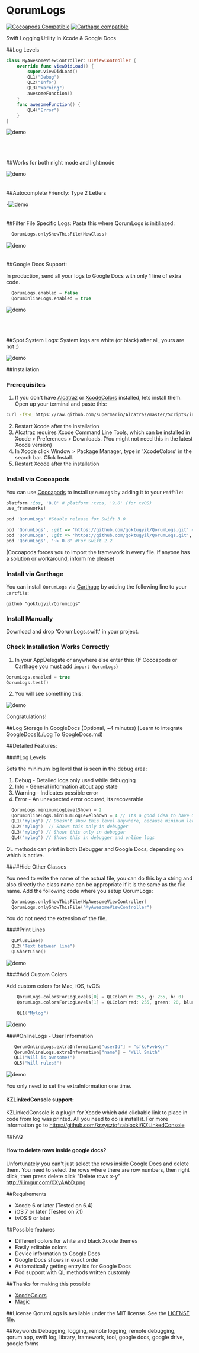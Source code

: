 QorumLogs
==========

[![Cocoapods Compatible](https://img.shields.io/cocoapods/v/QorumLogs.svg)](https://img.shields.io/cocoapods/v/QorumLogs.svg) [![Carthage compatible](https://img.shields.io/badge/Carthage-compatible-4BC51D.svg?style=flat)](https://github.com/Carthage/Carthage)

Swift Logging Utility in Xcode & Google Docs

##Log Levels

```swift
class MyAwesomeViewController: UIViewController {
    override func viewDidLoad() {
        super.viewDidLoad()
        QL1("Debug")
        QL2("Info")
        QL3("Warning")
        awesomeFunction()
    }
    func awesomeFunction() {
        QL4("Error")
    }
}
```


![demo](http://i.imgur.com/SzxTXyv.png)

<br><br><br>
##Works for both night mode and lightmode

![demo](http://i.imgur.com/Zq4yUM6.png)
<br><br><br>
##Autocomplete Friendly: Type 2 Letters

-![demo](http://i.imgur.com/3gPJHaY.gif)
<br><br><br>
##Filter File Specific Logs:
Paste this where QorumLogs is initiliazed:
```swift
  QorumLogs.onlyShowThisFile(NewClass)
```

![demo](http://i.imgur.com/K7OWqBw.gif)
<br><br><br>
##Google Docs Support:

In production, send all your logs to Google Docs with only 1 line of extra code.
```swift
  QorumLogs.enabled = false
  QorumOnlineLogs.enabled = true
```
![demo](http://i.imgur.com/TtYAHfW.png)

<br><br><br>
##Spot System Logs:
System logs are white (or black) after all, yours are not :)

![demo](http://i.imgur.com/rJKInKk.png)

##Installation

### Prerequisites

1. If you don't have [Alcatraz](https://github.com/supermarin/Alcatraz) or [XcodeColors](https://github.com/robbiehanson/XcodeColors) installed, lets install them.
Open up your terminal and paste this:

  ``` bash
curl -fsSL https://raw.github.com/supermarin/Alcatraz/master/Scripts/install.sh | sh
   ```
2. Restart Xcode after the installation
3. Alcatraz requires Xcode Command Line Tools, which can be installed in Xcode > Preferences > Downloads. (You might not need this in the latest Xcode version)
4. In Xcode click Window > Package Manager, type in 'XcodeColors' in the search bar. Click Install.
5. Restart Xcode after the installation

### Install via Cocoapods

You can use [Cocoapods](http://cocoapods.org/) to install `QorumLogs` by adding it to your `Podfile`:
```ruby
platform :ios, '8.0' # platform :tvos, '9.0' (for tvOS)
use_frameworks!

pod 'QorumLogs' #Stable release for Swift 3.0

pod 'QorumLogs', :git => 'https://github.com/goktugyil/QorumLogs.git' #Latest release for Swift 3.0
pod 'QorumLogs', :git => 'https://github.com/goktugyil/QorumLogs.git', :branch => 'Swift2.3' #For Swift 2.3
pod 'QorumLogs', '~> 0.8' #For Swift 2.2

```

(Cocoapods forces you to import the framework in every file. If anyone has a solution or workaround, inform me please)

### Install via Carthage

You can install `QorumLogs` via [Carthage](https://github.com/Carthage/Carthage) by adding the following line to your `Cartfile`:

```
github "goktugyil/QorumLogs"
```

### Install Manually

Download and drop 'QorumLogs.swift' in your project.

### Check Installation Works Correctly
1. In your AppDelegate or anywhere else enter this: (If Cocoapods or Carthage you must add `import QorumLogs`)

  ```swift
  QorumLogs.enabled = true
  QorumLogs.test()
  ```
2. You will see something this:

![demo](http://i.imgur.com/xMRrgv2.png)

Congratulations!

##Log Storage in GoogleDocs (Optional, ~4 minutes)
[Learn to integrate GoogleDocs](./Log To GoogleDocs.md)

##Detailed Features:

####Log Levels

Sets the minimum log level that is seen in the debug area:

1. Debug - Detailed logs only used while debugging
2. Info - General information about app state
3. Warning - Indicates possible error
4. Error - An unexpected error occured, its recoverable
```swift
  QorumLogs.minimumLogLevelShown = 2
  QorumOnlineLogs.minimumLogLevelShown = 4 // Its a good idea to have OnlineLog level a bit higher
  QL1("mylog") // Doesn't show this level anywhere, because minimum level is 2
  QL2("mylog")  // Shows this only in debugger
  QL3("mylog") // Shows this only in debugger
  QL4("mylog") // Shows this in debugger and online logs
```
QL methods can print in both Debugger and Google Docs, depending on which is active.

####Hide Other Classes

You need to write the name of the actual file, you can do this by a string and also directly the class name can be appropriate if it is the same as the file name. Add the following code where you setup QorumLogs:
```swift
  QorumLogs.onlyShowThisFile(MyAwesomeViewController)
  QorumLogs.onlyShowThisFile("MyAwesomeViewController")
```

You do not need the extension of the file.

####Print Lines
```swift
  QLPlusLine()
  QL2("Text between line")
  QLShortLine()
```
![demo](http://i.imgur.com/hQWOYit.png)

####Add Custom Colors

Add custom colors for Mac, iOS, tvOS:
```swift
    QorumLogs.colorsForLogLevels[0] = QLColor(r: 255, g: 255, b: 0)
    QorumLogs.colorsForLogLevels[1] = QLColor(red: 255, green: 20, blue: 147)
```

```swift
    QL1("Mylog")
```
![demo](http://i.imgur.com/yTmNnU6.png)

####OnlineLogs - User Information
```swift
   QorumOnlineLogs.extraInformation["userId"] = "sfkoFvvbKgr"
   QorumOnlineLogs.extraInformation["name"] = "Will Smith"
   QL1("Will is awesome!")
   QL5("Will rules!")
```
![demo](http://i.imgur.com/5xoVRrY.png)

You only need to set the extraInformation one time.

#### KZLinkedConsole support:
KZLinkedConsole is a plugin for Xcode which add clickable link to place in code from log was printed. All you need to do is install it. For more information go to https://github.com/krzysztofzablocki/KZLinkedConsole  

##FAQ

#### How to delete rows inside google docs?
Unfortunately you can't just select the rows inside Google Docs and delete them. You need to select the rows where there are row numbers, then right click, then press delete click "Delete rows x-y" http://i.imgur.com/0XyAAbD.png

##Requirements

- Xcode 6 or later (Tested on 6.4)
- iOS 7 or later (Tested on 7.1)
- tvOS 9 or later

##Possible features

- Different colors for white and black Xcode themes
- Easily editable colors
- Device information to Google Docs
- Google Docs shows in exact order
- Automatically getting entry ids for Google Docs
- Pod support with QL methods written customly

##Thanks for making this possible
- [XcodeColors](https://github.com/robbiehanson/XcodeColors)
- [Magic](https://github.com/ArtSabintsev/Magic)


##License
QorumLogs is available under the MIT license. See the [LICENSE file](https://github.com/goktugyil/QorumLogs/blob/master/LICENSE).

##Keywords
Debugging, logging, remote logging, remote debugging, qorum app, swift log, library, framework, tool, google docs, google drive, google forms
